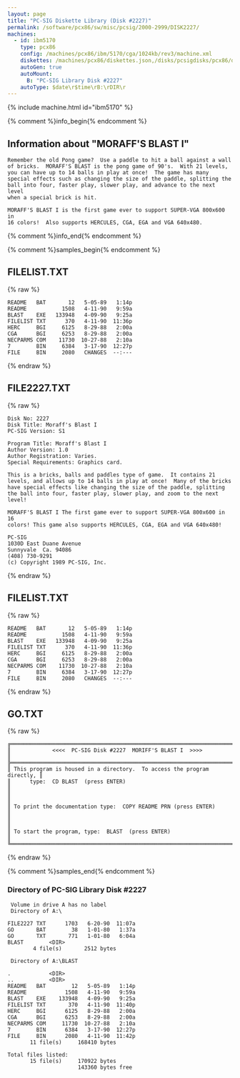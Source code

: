 ```yaml
---
layout: page
title: "PC-SIG Diskette Library (Disk #2227)"
permalink: /software/pcx86/sw/misc/pcsig/2000-2999/DISK2227/
machines:
  - id: ibm5170
    type: pcx86
    config: /machines/pcx86/ibm/5170/cga/1024kb/rev3/machine.xml
    diskettes: /machines/pcx86/diskettes.json,/disks/pcsigdisks/pcx86/diskettes.json
    autoGen: true
    autoMount:
      B: "PC-SIG Library Disk #2227"
    autoType: $date\r$time\rB:\rDIR\r
---
```


{% include machine.html id="ibm5170" %}

{% comment %}info_begin{% endcomment %}

## Information about "MORAFF'S BLAST I"

    Remember the old Pong game?  Use a paddle to hit a ball against a wall
    of bricks.  MORAFF'S BLAST is the pong game of 90's.  With 21 levels,
    you can have up to 14 balls in play at once!  The game has many
    special effects such as changing the size of the paddle, splitting the
    ball into four, faster play, slower play, and advance to the next level
    when a special brick is hit.
    
    MORAFF'S BLAST I is the first game ever to support SUPER-VGA 800x600 in
    16 colors!  Also supports HERCULES, CGA, EGA and VGA 640x480.
{% comment %}info_end{% endcomment %}

{% comment %}samples_begin{% endcomment %}

## FILELIST.TXT

{% raw %}
```
README   BAT       12   5-05-89   1:14p
README           1508   4-11-90   9:59a
BLAST    EXE   133948   4-09-90   9:25a
FILELIST TXT      370   4-11-90  11:36p
HERC     BGI     6125   8-29-88   2:00a
CGA      BGI     6253   8-29-88   2:00a
NECPARMS COM    11730  10-27-88   2:10a
7        BIN     6384   3-17-90  12:27p
FILE     BIN     2080   CHANGES  --:---
```
{% endraw %}

## FILE2227.TXT

{% raw %}
```
Disk No: 2227                                                           
Disk Title: Moraff's Blast I                                            
PC-SIG Version: S1                                                      
                                                                        
Program Title: Moraff's Blast I                                         
Author Version: 1.0                                                     
Author Registration: Varies.                                            
Special Requirements: Graphics card.                                    
                                                                        
This is a bricks, balls and paddles type of game.  It contains 21       
levels, and allows up to 14 balls in play at once!  Many of the bricks  
have special effects like changing the size of the paddle, splitting    
the ball into four, faster play, slower play, and zoom to the next      
level!                                                                  
                                                                        
MORAFF'S BLAST I The first game ever to support SUPER-VGA 800x600 in 16 
colors! This game also supports HERCULES, CGA, EGA and VGA 640x480!     
                                                                        
PC-SIG                                                                  
1030D East Duane Avenue                                                 
Sunnyvale  Ca. 94086                                                    
(408) 730-9291                                                          
(c) Copyright 1989 PC-SIG, Inc.                                         
```
{% endraw %}

## FILELIST.TXT

{% raw %}
```
README   BAT       12   5-05-89   1:14p
README           1508   4-11-90   9:59a
BLAST    EXE   133948   4-09-90   9:25a
FILELIST TXT      370   4-11-90  11:36p
HERC     BGI     6125   8-29-88   2:00a
CGA      BGI     6253   8-29-88   2:00a
NECPARMS COM    11730  10-27-88   2:10a
7        BIN     6384   3-17-90  12:27p
FILE     BIN     2080   CHANGES  --:---
```
{% endraw %}

## GO.TXT

{% raw %}
```
╔═════════════════════════════════════════════════════════════════════════╗
║             <<<<  PC-SIG Disk #2227  MORIFF'S BLAST I  >>>>             ║
╠═════════════════════════════════════════════════════════════════════════╣
║ This program is housed in a directory.  To access the program directly, ║
║      type:  CD BLAST  (press ENTER)                                     ║
║                                                                         ║
║ To print the documentation type:  COPY README PRN (press ENTER)         ║
║                                                                         ║
║ To start the program, type:  BLAST  (press ENTER)                       ║
╚═════════════════════════════════════════════════════════════════════════╝
```
{% endraw %}

{% comment %}samples_end{% endcomment %}

### Directory of PC-SIG Library Disk #2227

     Volume in drive A has no label
     Directory of A:\

    FILE2227 TXT      1703   6-20-90  11:07a
    GO       BAT        38   1-01-80   1:37a
    GO       TXT       771   1-01-80   6:04a
    BLAST        <DIR>    
            4 file(s)       2512 bytes

     Directory of A:\BLAST

    .            <DIR>    
    ..           <DIR>    
    README   BAT        12   5-05-89   1:14p
    README            1508   4-11-90   9:59a
    BLAST    EXE    133948   4-09-90   9:25a
    FILELIST TXT       370   4-11-90  11:40p
    HERC     BGI      6125   8-29-88   2:00a
    CGA      BGI      6253   8-29-88   2:00a
    NECPARMS COM     11730  10-27-88   2:10a
    7        BIN      6384   3-17-90  12:27p
    FILE     BIN      2080   4-11-90  11:42p
           11 file(s)     168410 bytes

    Total files listed:
           15 file(s)     170922 bytes
                          143360 bytes free

